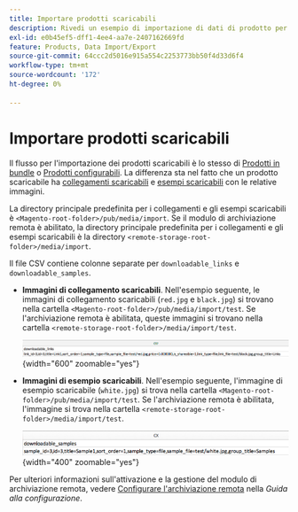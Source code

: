 ```yaml
---
title: Importare prodotti scaricabili
description: Rivedi un esempio di importazione di dati di prodotto per un prodotto scaricabile.
exl-id: e0b45ef5-dff1-4ee4-aa7e-2407162669fd
feature: Products, Data Import/Export
source-git-commit: 64ccc2d5016e915a554c2253773bb50f4d33d6f4
workflow-type: tm+mt
source-wordcount: '172'
ht-degree: 0%

---
```


# Importare prodotti scaricabili

Il flusso per l&#39;importazione dei prodotti scaricabili è lo stesso di [Prodotti in bundle](data-transfer-bundle-products.md) o [Prodotti configurabili](data-transfer-configurable-products.md). La differenza sta nel fatto che un prodotto scaricabile ha [collegamenti scaricabili](../catalog/product-create-downloadable.md) e [esempi scaricabili](../catalog/product-create-downloadable.md) con le relative immagini.

La directory principale predefinita per i collegamenti e gli esempi scaricabili è `<Magento-root-folder>/pub/media/import`. Se il modulo di archiviazione remota è abilitato, la directory principale predefinita per i collegamenti e gli esempi scaricabili è la directory `<remote-storage-root-folder>/media/import`.

Il file CSV contiene colonne separate per `downloadable_links` e `downloadable_samples`.

- **Immagini di collegamento scaricabili**. Nell&#39;esempio seguente, le immagini di collegamento scaricabili (`red.jpg` e `black.jpg`) si trovano nella cartella `<Magento-root-folder>/pub/media/import/test`. Se l&#39;archiviazione remota è abilitata, queste immagini si trovano nella cartella `<remote-storage-root-folder>/media/import/test`.

  ![Dati di esempio - prodotto scaricabile con collegamenti scaricabili](./assets/data-import-downloadable-links.png){width="600" zoomable="yes"}

- **Immagini di esempio scaricabili**. Nell&#39;esempio seguente, l&#39;immagine di esempio scaricabile (`white.jpg`) si trova nella cartella `<Magento-root-folder>/pub/media/import/test`. Se l&#39;archiviazione remota è abilitata, l&#39;immagine si trova nella cartella `<remote-storage-root-folder>/media/import/test`.

  ![Dati di esempio - prodotto scaricabile con esempi scaricabili](./assets/data-import-downloadable-samples.png){width="400" zoomable="yes"}

Per ulteriori informazioni sull&#39;attivazione e la gestione del modulo di archiviazione remota, vedere [Configurare l&#39;archiviazione remota](https://experienceleague.adobe.com/docs/commerce-operations/configuration-guide/storage/remote-storage/remote-storage.html) nella _Guida alla configurazione_.
